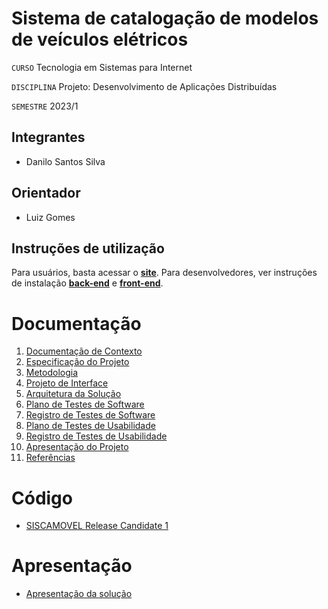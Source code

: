 # Sistema de catalogação de modelos de veículos elétricos

`CURSO` Tecnologia em Sistemas para Internet

`DISCIPLINA` Projeto: Desenvolvimento de Aplicações Distribuídas

`SEMESTRE` 2023/1

## Integrantes

* Danilo Santos Silva


## Orientador

* Luiz Gomes

## Instruções de utilização
Para usuários, basta acessar o [**site**](https://siscamovel.azurewebsites.net).
Para desenvolvedores, ver instruções de instalação [**back-end**](https://github.com/ICEI-PUC-Minas-PMV-SInt/pmv-sint-2023-1-e4-proj-dist-t1-time4-siscamovel/tree/dev/api) e [**front-end**](https://github.com/ICEI-PUC-Minas-PMV-SInt/pmv-sint-2023-1-e4-proj-dist-t1-time4-siscamovel/tree/dev/interface).



# Documentação

<ol>
<li><a href="docs/01-Documentação de Contexto.md"> Documentação de Contexto</a></li>
<li><a href="docs/02-Especificação do Projeto.md"> Especificação do Projeto</a></li>
<li><a href="docs/03-Metodologia.md"> Metodologia</a></li>
<li><a href="docs/04-Projeto de Interface.md"> Projeto de Interface</a></li>
<li><a href="docs/05-Arquitetura da Solução.md"> Arquitetura da Solução</a></li>
<li><a href="docs/08-Plano de Testes de Software.md"> Plano de Testes de Software</a></li>
<li><a href="docs/09-Registro de Testes de Software.md"> Registro de Testes de Software</a></li>
<li><a href="docs/10-Plano de Testes de Usabilidade.md"> Plano de Testes de Usabilidade</a></li>
<li><a href="docs/11-Registro de Testes de Usabilidade.md"> Registro de Testes de Usabilidade</a></li>
<li><a href="docs/12-Apresentação do Projeto.md"> Apresentação do Projeto</a></li>
<li><a href="docs/13-Referências.md"> Referências</a></li>
</ol>

# Código

* <a href="https://github.com/ICEI-PUC-Minas-PMV-SInt/pmv-sint-2023-1-e4-proj-dist-t1-time4-siscamovel/archive/refs/tags/SISCM-RC1.zip"> SISCAMOVEL Release Candidate 1</a>

# Apresentação

* <a href="https://drive.google.com/file/d/1RfFe0Q_ntRNPdaZJYYwVjSPbA4sUGAf-/view?usp=sharing"> Apresentação da solução</a>
